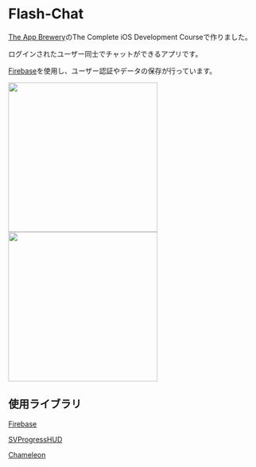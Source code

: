 # Flash-Chat
[The App Brewery](https://www.appbrewery.co)のThe Complete iOS Development Courseで作りました。

ログインされたユーザー同士でチャットができるアプリです。

[Firebase](https://firebase.google.com/)を使用し、ユーザー認証やデータの保存が行っています。

<img src="https://user-images.githubusercontent.com/35205886/36829759-08045aba-1d64-11e8-9376-017b5ccf2b4d.png" width="300">
<img src="https://user-images.githubusercontent.com/35205886/36829761-08ea6474-1d64-11e8-850f-07dd408e45f8.png" width="300">

## 使用ライブラリ
[Firebase](https://firebase.google.com/)

[SVProgressHUD](https://github.com/SVProgressHUD/SVProgressHUD)

[Chameleon](https://github.com/ViccAlexander/Chameleon)


